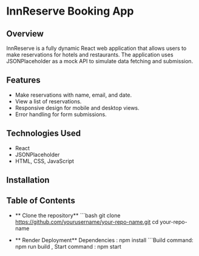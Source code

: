# InnReserve Booking App

## Overview
InnReserve is a fully dynamic React web application that allows users to make reservations for hotels and restaurants. The application uses JSONPlaceholder as a mock API to simulate data fetching and submission.

## Features
- Make reservations with name, email, and date.
- View a list of reservations.
- Responsive design for mobile and desktop views.
- Error handling for form submissions.

## Technologies Used
- React
- JSONPlaceholder
- HTML, CSS, JavaScript

## Installation
## Table of Contents

- ** Clone the repository** ```bash git clone https://github.com/yourusername/your-repo-name.git cd your-repo-name

- ** Render Deployment** Dependencies : npm install ```Build command: npm run build , Start command : npm start

